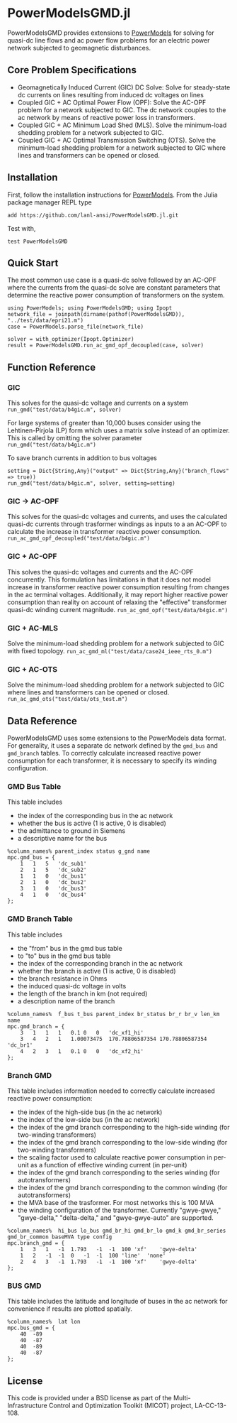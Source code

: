 # PowerModelsGMD.jl

PowerModelsGMD provides extensions to [PowerModels](https://github.com/lanl-ansi/PowerModels.jl) for solving for quasi-dc line flows 
and ac power flow problems for an electric power network subjected to geomagnetic disturbances. 


## Core Problem Specifications
* Geomagnetically Induced Current (GIC) DC Solve: Solve for steady-state dc currents on lines resulting from induced dc voltages on lines
* Coupled GIC + AC Optimal Power Flow (OPF): Solve the AC-OPF problem for a network subjected to GIC. The dc network couples to the ac network by means of reactive power loss in transformers.
* Coupled GIC + AC Minimum Load Shed (MLS). Solve the minimum-load shedding problem for a network subjected to GIC.
* Coupled GIC + AC Optimal Transmission Switching (OTS). Solve the minimum-load shedding problem for a network subjected to GIC where lines and transformers can be opened or closed.

## Installation

First, follow the installation instructions for [PowerModels](https://github.com/lanl-ansi/PowerModels.jl).
From the Julia package manager REPL type
```
add https://github.com/lanl-ansi/PowerModelsGMD.jl.git
```

Test with,
```
test PowerModelsGMD
```

## Quick Start
The most common use case is a quasi-dc solve followed by an AC-OPF where the currents from the quasi-dc solve are constant parameters that 
determine the reactive power consumption of transformers on the system.

```
using PowerModels; using PowerModelsGMD; using Ipopt
network_file = joinpath(dirname(pathof(PowerModelsGMD)), "../test/data/epri21.m")
case = PowerModels.parse_file(network_file)

solver = with_optimizer(Ipopt.Optimizer)
result = PowerModelsGMD.run_ac_gmd_opf_decoupled(case, solver)
```

## Function Reference
<!-- check that the test datasets correspond to those used in the test cases -->
### GIC
This solves for the quasi-dc voltage and currents on a system
`run_gmd("test/data/b4gic.m", solver)`

For large systems of greater than 10,000 buses consider using the Lehtinen-Pirjola (LP) form which uses a matrix solve instead 
of an optimizer. This is called by omitting the solver parameter
`run_gmd("test/data/b4gic.m")`

To save branch currents in addition to bus voltages
```
setting = Dict{String,Any}("output" => Dict{String,Any}("branch_flows" => true))
run_gmd("test/data/b4gic.m", solver, setting=setting)
```
### GIC -> AC-OPF 
This solves for the quasi-dc voltages and currents, and uses the calculated quasi-dc currents through trasformer windings as
inputs to a an AC-OPF to calculate the increase in transformer reactive power consumption.
`run_ac_gmd_opf_decoupled("test/data/b4gic.m")`

### GIC + AC-OPF 
This solves the quasi-dc voltages and currents and the AC-OPF concurrently. This formulation has limitations in that it
does not model increase in transformer reactive power consumption resulting from changes in the ac terminal voltages. 
Additionally, it may report higher reactive power consumption than reality on account of relaxing the "effective" transformer
quasi-dc winding current magnitude.
`run_ac_gmd_opf("test/data/b4gic.m")`

### GIC + AC-MLS
Solve the minimum-load shedding problem for a network subjected to GIC with fixed topology.
`run_ac_gmd_ml("test/data/case24_ieee_rts_0.m")`


### GIC + AC-OTS 
 Solve the minimum-load shedding problem for a network subjected to GIC where lines and transformers can be opened or closed.
`run_ac_gmd_ots("test/data/ots_test.m")`

## Data Reference
PowerModelsGMD uses some extensions to the PowerModels data format. For generality, it uses a separate dc network
defined by the `gmd_bus` and `gmd_branch` tables. To correctly calculate increased reactive power consumption
for each transformer, it is necessary to specify its winding configuration. 


### GMD Bus Table
This table includes 
* the index of the corresponding bus in the ac network 
* whether the bus is active (1 is active, 0 is disabled)
* the admittance to ground in Siemens
* a descriptive name for the bus


```
%column_names% parent_index status g_gnd name
mpc.gmd_bus = {
	1	1	5	'dc_sub1'	
	2	1	5	'dc_sub2'	
	1	1	0	'dc_bus1'	
	2	1	0	'dc_bus2'	
	3	1	0	'dc_bus3'	
	4	1	0	'dc_bus4'	
};
```

### GMD Branch Table
This table includes
* the "from" bus in the gmd bus table
* to "to" bus in the gmd bus table
* the index of the corresponding branch in the ac network
* whether the branch is active (1 is active, 0 is disabled)
* the branch resistance in Ohms
* the induced quasi-dc voltage in volts
* the length of the branch in km (not required)
* a description name of the branch

```
%column_names%  f_bus t_bus parent_index br_status br_r br_v len_km name
mpc.gmd_branch = {
	3	1	1	1	0.1	0	0	'dc_xf1_hi'	
	3	4	2	1	1.00073475	170.78806587354	170.78806587354	'dc_br1'	
	4	2	3	1	0.1	0	0	'dc_xf2_hi'	
};
```

### Branch GMD 
This table includes information needed to correctly calculate increased reactive power consumption:
* the index of the high-side bus (in the ac network)
* the index of the low-side bus (in the ac network)
* the index of the gmd branch corresponding to the high-side winding (for two-winding transformers)
* the index of the gmd branch corresponding to the low-side winding (for two-winding transformers)
* the scaling factor used to calculate reactive power consumption in per-unit as a function of effective winding current (in per-unit)
* the index of the gmd branch corresponding to the series winding (for autotransformers)
* the index of the gmd branch corresponding to the common winding (for autotransformers) 
* the MVA base of the trasformer. For most networks this is 100 MVA
* the winding configuration of the transformer. Currently "gwye-gwye," "gwye-delta," "delta-delta," and "gwye-gwye-auto" are supported.

```
%column_names%  hi_bus lo_bus gmd_br_hi gmd_br_lo gmd_k gmd_br_series gmd_br_common baseMVA type config
mpc.branch_gmd = {
	1	3	1	-1	1.793	-1	-1	100	'xf'	'gwye-delta'	
	1	2	-1	-1	0	-1	-1	100	'line'	'none'	
	2	4	3	-1	1.793	-1	-1	100	'xf'	'gwye-delta'	
};
```

### BUS GMD
This table includes the latitude and longitude of buses in the ac network for convenience if results are plotted spatially.

```
%column_names%  lat lon
mpc.bus_gmd = {
	40	-89	
	40	-87	
	40	-89	
	40	-87	
};
```

## License

This code is provided under a BSD license as part of the Multi-Infrastructure Control and Optimization Toolkit (MICOT) project, LA-CC-13-108.
